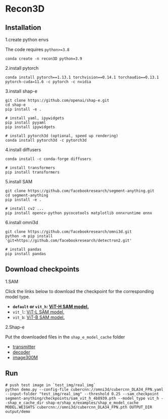 # Recon3D

## Installation

1.create python envs

The code requires `python>=3.8`

```
conda create -n recon3D python=3.9
```

2.install pytorch

```
conda install pytorch==1.13.1 torchvision==0.14.1 torchaudio==0.13.1 pytorch-cuda=11.6 -c pytorch -c nvidia
```

3.install shap-e

```
git clone https://github.com/openai/shap-e.git
cd shap-e
pip install -e .

# install yaml, ipywidgets
pip install pyyaml
pip install ipywidgets

# install pytorch3d (optional, speed up rendering)
conda install pytorch3d -c pytorch3d
```

4.install diffusers

```
conda install -c conda-forge diffusers

# install transformers
pip install transformers
```

5.install SAM

```
git clone https://github.com/facebookresearch/segment-anything.git
cd segment-anything
pip install -e .

# install cv2 ...
pip install opencv-python pycocotools matplotlib onnxruntime onnx
```

6.install omni3d

```
git clone https://github.com/facebookresearch/omni3d.git
python -m pip install 'git+https://github.com/facebookresearch/detectron2.git'

# install pandas
pip install pandas
```


## Download checkpoints

1.SAM

Click the links below to download the checkpoint for the corresponding model type.

- **`default` or `vit_h`: [ViT-H SAM model.](https://dl.fbaipublicfiles.com/segment_anything/sam_vit_h_4b8939.pth)**
- `vit_l`: [ViT-L SAM model.](https://dl.fbaipublicfiles.com/segment_anything/sam_vit_l_0b3195.pth)
- `vit_b`: [ViT-B SAM model.](https://dl.fbaipublicfiles.com/segment_anything/sam_vit_b_01ec64.pth)

2.Shap-e

Put the downloaded files in the `shap_e_model_cache` folder

- [transmitter](https://openaipublic.azureedge.net/main/shap-e/transmitter.pt)
- [decoder](https://openaipublic.azureedge.net/main/shap-e/vector_decoder.pt)
- [image300M](https://openaipublic.azureedge.net/main/shap-e/image_cond.pt)



## Run
```
# push test image in `test_img/real_img`
python demo.py --config-file cubercnn://omni3d/cubercnn_DLA34_FPN.yaml --input-folder "test_img/real_img" --threshold 0.25 --sam_checkpoint segment-anything/checkpoints/sam_vit_h_4b8939.pth --model_type vit_h --shap_e_cache_dir shap-e/shap_e/examples/shap_e_model_cache  MODEL.WEIGHTS cubercnn://omni3d/cubercnn_DLA34_FPN.pth OUTPUT_DIR output/demo
```

